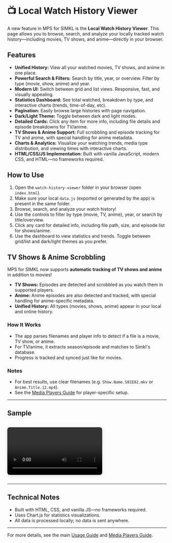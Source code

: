 # 📺 Local Watch History Viewer

A new feature in MPS for SIMKL is the **Local Watch History Viewer**. This page allows you to browse, search, and analyze your locally tracked watch history—including movies, TV shows, and anime—directly in your browser.

## Features

- **Unified History:** View all your watched movies, TV shows, and anime in one place.
- **Powerful Search & Filters:** Search by title, year, or overview. Filter by type (movie, show, anime) and year.
- **Modern UI:** Switch between grid and list views. Responsive, fast, and visually appealing.
- **Statistics Dashboard:** See total watched, breakdown by type, and interactive charts (trends, time-of-day, etc).
- **Pagination:** Easily browse large histories with page navigation.
- **Dark/Light Theme:** Toggle between dark and light modes.
- **Detailed Cards:** Click any item for more info, including file details and episode breakdowns for TV/anime.
- **TV Shows & Anime Support:** Full scrobbling and episode tracking for TV and anime, with special handling for anime metadata.
- **Charts & Analytics:** Visualize your watching trends, media type distribution, and viewing times with interactive charts.
- **HTML/CSS/JS Implementation:** Built with vanilla JavaScript, modern CSS, and HTML—no frameworks required.

## How to Use

1. Open the `watch-history-viewer` folder in your browser (open `index.html`).
2. Make sure your local `data.js` (exported or generated by the app) is present in the same folder.
3. Browse, search, and analyze your watch history!
4. Use the controls to filter by type (movie, TV, anime), year, or search by title/overview.
5. Click any card for detailed info, including file path, size, and episode list for shows/anime.
6. Use the dashboard to view statistics and trends. Toggle between grid/list and dark/light themes as you prefer.

## TV Shows & Anime Scrobbling

MPS for SIMKL now supports **automatic tracking of TV shows and anime** in addition to movies!

- **TV Shows:** Episodes are detected and scrobbled as you watch them in supported players.
- **Anime:** Anime episodes are also detected and tracked, with special handling for anime-specific metadata.
- **Unified History:** All types (movies, shows, anime) appear in your local and online history.

### How It Works
- The app parses filenames and player info to detect if a file is a movie, TV show, or anime.
- For TV/anime, it extracts season/episode and matches to Simkl's database.
- Progress is tracked and synced just like for movies.

### Notes
- For best results, use clear filenames (e.g. `Show.Name.S01E02.mkv` or `Anime.Title.12.mp4`).
- See the [Media Players Guide](media-players.md) for player-specific setup.

---

## Sample

<video src="../samples/watch_history.mp4" controls style="max-width: 100%; border-radius: 8px; box-shadow: 0 2px 12px rgba(0,0,0,0.15); margin: 1em 0;">Your browser does not support the video tag.</video>

---

## Technical Notes
- Built with HTML, CSS, and vanilla JS—no frameworks required.
- Uses Chart.js for statistics visualizations.
- All data is processed locally; no data is sent anywhere.

---

For more details, see the main [Usage Guide](usage.md) and [Media Players Guide](media-players.md).
